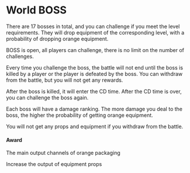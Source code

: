 # World BOSS

There are 17 bosses in total, and you can challenge if you meet the level requirements. They will drop equipment of the corresponding level, with a probability of dropping orange equipment.

BOSS is open, all players can challenge, there is no limit on the number of challenges.

Every time you challenge the boss, the battle will not end until the boss is killed by a player or the player is defeated by the boss. You can withdraw from the battle, but you will not get any rewards.

After the boss is killed, it will enter the CD time. After the CD time is over, you can challenge the boss again.

Each boss will have a damage ranking. The more damage you deal to the boss, the higher the probability of getting orange equipment.

You will not get any props and equipment if you withdraw from the battle.

#### Award

The main output channels of orange packaging&#x20;

Increase the output of equipment props

